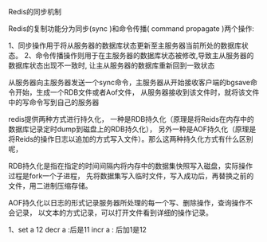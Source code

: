 Redis的同步机制

Redis的复制功能分为同步(sync )和命令传播( command propagate )两个操作:

1、同步操作用于将从服务器的数据库状态更新至主服务器当前所处的数据库状态。
2、命令传播操作则用于在主服务器的数据库状态被修改,导致主从服务器的数据库状态出现不一致时,
让主从服务器的数据库重新回到一致状态

从服务器向主服务器发送一个sync命令，主服务器从开始接收客户端的bgsave命令开始，生成一个RDB文件或者Aof文件，
从服务器接收到该文件时，就将该文件中的写命令写到自己的服务器

redis提供两种方式进行持久化，
一种是RDB持久化（原理是将Reids在内存中的数据库记录定时dump到磁盘上的RDB持久化），
另外一种是AOF持久化（原理是将Reids的操作日志以追加的方式写入文件）。那么这两种持久化方式有什么区别呢，

RDB持久化是指在指定的时间间隔内将内存中的数据集快照写入磁盘，实际操作过程是fork一个子进程，
先将数据集写入临时文件，写入成功后，再替换之前的文件，用二进制压缩存储。

AOF持久化以日志的形式记录服务器所处理的每一个写、删除操作，查询操作不会记录，
以文本的方式记录，可以打开文件看到详细的操作记录。

1、set a 12
   decr a  :后是11
   incr a : 后加1是12